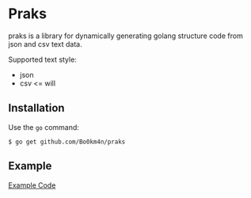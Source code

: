 # Praks

praks is a library for dynamically generating golang structure code from json and csv text data.

Supported text style:
- json
- csv <= will

## Installation

Use the `go` command:

```
$ go get github.com/Bo0km4n/praks
```

## Example

[Example Code](https://github.com/Bo0km4n/praks/blob/master/example/sample.go)

